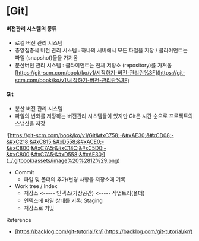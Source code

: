 # \[Git\]

#### 버전관리 시스템의 종류

* 로컬 버전 관리 시스템
* 중앙집중식 버전 관리 시스템 : 하나의 서버에서 모든 파일을 저장 / 클라이언트는 파일 \(snapshot\)들을 가져옴
* 분산버전 관리 시스템 : 클라이언트는 전체 저장소 \(repository\)를 가져옴 [https://git-scm.com/book/ko/v1/시작하기-버전-관리란%3F](https://git-scm.com/book/ko/v1/시작하기-버전-관리란%3F)

#### Git

* 분산 버전 관리 시스템
* 파일의 변화를 저장하는 버전관리 시스템들이 있지만 Git은 시간 순으로 프로젝트의 스냅샷을 저장

![https://git-scm.com/book/ko/v1/Git&#xC758;-&#xAE30;&#xCD08;-&#xC218;&#xC815;&#xD558;&#xACE0;-&#xC800;&#xC7A5;&#xC18C;&#xC5D0;-&#xC800;&#xC7A5;&#xD558;&#xAE30;](../.gitbook/assets/image%20%2812%29.png)



* Commit
  * 파일 및 폴더의 추가/변경 사항을 저장소에 기록
* Work tree / Index
  * 저장소 &lt;----- 인덱스\(가상공간\) &lt;----- 작업트리\(폴더\)
  * 인덱스에 파일 상태를 기록: Staging
  * 저장소로 커밋

Reference  
- [https://backlog.com/git-tutorial/kr/](https://backlog.com/git-tutorial/kr/)

